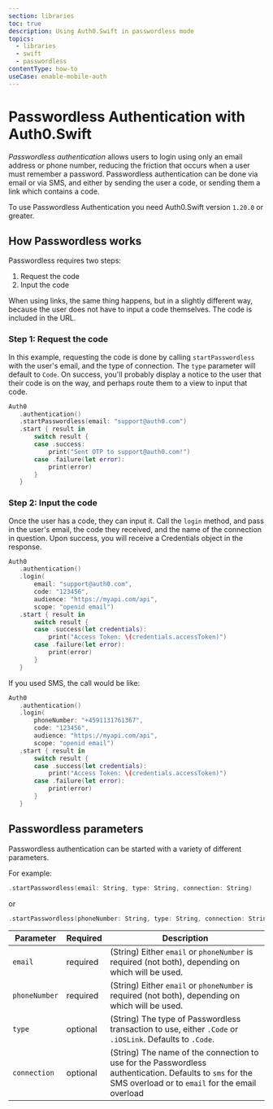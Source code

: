 ```yaml
---
section: libraries
toc: true
description: Using Auth0.Swift in passwordless mode
topics:
  - libraries
  - swift
  - passwordless
contentType: how-to
useCase: enable-mobile-auth
---
```


# Passwordless Authentication with Auth0.Swift

<dfn data-key="passwordless">Passwordless authentication</dfn> allows users to login using only an email address or phone number, reducing the friction that occurs when a user must remember a password. Passwordless authentication can be done via email or via SMS, and either by sending the user a code, or sending them a link which contains a code.

To use Passwordless Authentication you need Auth0.Swift version `1.20.0` or greater.

## How Passwordless works

Passwordless requires two steps:

1. Request the code
2. Input the code

When using links, the same thing happens, but in a slightly different way, because the user does not have to input a code themselves. The code is included in the URL.

### Step 1: Request the code

In this example, requesting the code is done by calling `startPasswordless` with the user's email, and the type of connection. The `type` parameter will default to `Code`. On success, you'll probably display a notice to the user that their code is on the way, and perhaps route them to a view to input that code.

```swift
Auth0
   .authentication()
   .startPasswordless(email: "support@auth0.com")
   .start { result in
       switch result {
       case .success:
           print("Sent OTP to support@auth0.com!")
       case .failure(let error):
           print(error)
       }
   }
```

### Step 2: Input the code

Once the user has a code, they can input it. Call the `login` method, and pass in the user's email, the code they received, and the name of the connection in question. Upon success, you will receive a Credentials object in the response.

```swift
Auth0
   .authentication()
   .login(
       email: "support@auth0.com", 
       code: "123456", 
       audience: "https://myapi.com/api",
       scope: "openid email")
   .start { result in
       switch result {
       case .success(let credentials):
           print("Access Token: \(credentials.accessToken)")
       case .failure(let error):
           print(error)
       }
   }
```

If you used SMS, the call would be like:

```swift
Auth0
   .authentication()
   .login(
       phoneNumber: "+4591131761367", 
       code: "123456", 
       audience: "https://myapi.com/api",
       scope: "openid email")
   .start { result in
       switch result {
       case .success(let credentials):
           print("Access Token: \(credentials.accessToken)")
       case .failure(let error):
           print(error)
       }
   }
```

## Passwordless parameters

Passwordless authentication can be started with a variety of different parameters.

For example:

```swift
.startPasswordless(email: String, type: String, connection: String)
```

or

```swift
.startPasswordless(phoneNumber: String, type: String, connection: String)
```

| **Parameter** | **Required** | **Description** |
| --- | --- | --- |
| `email` | required | (String) Either `email` or `phoneNumber` is required (not both), depending on which will be used. |
| `phoneNumber` | required | (String) Either `email` or `phoneNumber` is required (not both), depending on which will be used. |
| `type` | optional | (String)  The type of Passwordless transaction to use, either `.Code` or `.iOSLink`. Defaults to `.Code`. |
| `connection` | optional | (String)  The name of the connection to use for the Passwordless authentication. Defaults to `sms` for the SMS overload or to `email` for the email overload |
